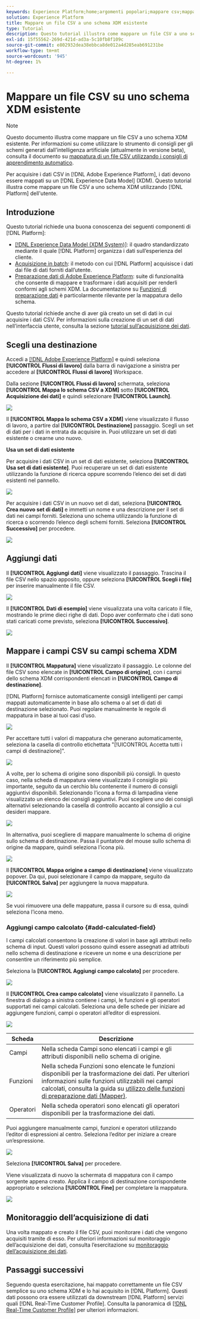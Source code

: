 ```yaml
---
keywords: Experience Platform;home;argomenti popolari;mappare csv;mappare file csv;mappare file csv a xdm;mappare csv a xdm;guida interfaccia utente;
solution: Experience Platform
title: Mappare un file CSV a uno schema XDM esistente
type: Tutorial
description: Questo tutorial illustra come mappare un file CSV a uno schema XDM esistente utilizzando l’interfaccia utente di Adobe Experience Platform.
exl-id: 15f55562-269d-421d-ad3a-5c10fb8f109c
source-git-commit: e802932dea38ebbca8de012a4d285eab691231be
workflow-type: tm+mt
source-wordcount: '945'
ht-degree: 1%

---
```


# Mappare un file CSV su uno schema XDM esistente

>[!NOTE]
>
>Questo documento illustra come mappare un file CSV a uno schema XDM esistente. Per informazioni su come utilizzare lo strumento di consigli per gli schemi generati dall’intelligenza artificiale (attualmente in versione beta), consulta il documento su [mappatura di un file CSV utilizzando i consigli di apprendimento automatico](./recommendations.md).

Per acquisire i dati CSV in [!DNL Adobe Experience Platform], i dati devono essere mappati su un [!DNL Experience Data Model] (XDM). Questo tutorial illustra come mappare un file CSV a uno schema XDM utilizzando [!DNL Platform] dell&#39;utente.

## Introduzione

Questo tutorial richiede una buona conoscenza dei seguenti componenti di [!DNL Platform]:

- [[!DNL Experience Data Model (XDM System)]](../../../xdm/home.md): il quadro standardizzato mediante il quale [!DNL Platform] organizza i dati sull’esperienza del cliente.
- [Acquisizione in batch](../../batch-ingestion/overview.md): il metodo con cui [!DNL Platform] acquisisce i dati dai file di dati forniti dall’utente.
- [Preparazione dati di Adobe Experience Platform](../../batch-ingestion/overview.md): suite di funzionalità che consente di mappare e trasformare i dati acquisiti per renderli conformi agli schemi XDM. La documentazione su [Funzioni di preparazione dati](../../../data-prep/functions.md) è particolarmente rilevante per la mappatura dello schema.

Questo tutorial richiede anche di aver già creato un set di dati in cui acquisire i dati CSV. Per informazioni sulla creazione di un set di dati nell’interfaccia utente, consulta la sezione [tutorial sull’acquisizione dei dati](../ingest-batch-data.md).

## Scegli una destinazione

Accedi a [[!DNL Adobe Experience Platform]](https://platform.adobe.com) e quindi seleziona **[!UICONTROL Flussi di lavoro]** dalla barra di navigazione a sinistra per accedere al **[!UICONTROL Flussi di lavoro]** Workspace.

Dalla sezione **[!UICONTROL Flussi di lavoro]** schermata, seleziona **[!UICONTROL Mappa lo schema CSV a XDM]** sotto **[!UICONTROL Acquisizione dei dati]** e quindi selezionare **[!UICONTROL Launch]**.

![](../../images/tutorials/map-a-csv-file/workflows.png)

Il **[!UICONTROL Mappa lo schema CSV a XDM]** viene visualizzato il flusso di lavoro, a partire dal **[!UICONTROL Destinazione]** passaggio. Scegli un set di dati per i dati in entrata da acquisire in. Puoi utilizzare un set di dati esistente o crearne uno nuovo.

**Usa un set di dati esistente**

Per acquisire i dati CSV in un set di dati esistente, seleziona **[!UICONTROL Usa set di dati esistente]**. Puoi recuperare un set di dati esistente utilizzando la funzione di ricerca oppure scorrendo l’elenco dei set di dati esistenti nel pannello.

![](../../images/tutorials/map-a-csv-file/use-existing-dataset.png)

Per acquisire i dati CSV in un nuovo set di dati, seleziona **[!UICONTROL Crea nuovo set di dati]** e immetti un nome e una descrizione per il set di dati nei campi forniti. Seleziona uno schema utilizzando la funzione di ricerca o scorrendo l’elenco degli schemi forniti. Seleziona **[!UICONTROL Successivo]** per procedere.

![](../../images/tutorials/map-a-csv-file/create-new-dataset.png)

## Aggiungi dati

Il **[!UICONTROL Aggiungi dati]** viene visualizzato il passaggio. Trascina il file CSV nello spazio apposito, oppure seleziona **[!UICONTROL Scegli i file]** per inserire manualmente il file CSV.

![](../../images/tutorials/map-a-csv-file/add-data.png)

Il **[!UICONTROL Dati di esempio]** viene visualizzata una volta caricato il file, mostrando le prime dieci righe di dati. Dopo aver confermato che i dati sono stati caricati come previsto, seleziona **[!UICONTROL Successivo]**.

![](../../images/tutorials/map-a-csv-file/sample-data.png)

## Mappare i campi CSV su campi schema XDM

Il **[!UICONTROL Mappatura]** viene visualizzato il passaggio. Le colonne del file CSV sono elencate in **[!UICONTROL Campo di origine]**, con i campi dello schema XDM corrispondenti elencati in **[!UICONTROL Campo di destinazione]**.

[!DNL Platform] fornisce automaticamente consigli intelligenti per campi mappati automaticamente in base allo schema o al set di dati di destinazione selezionato. Puoi regolare manualmente le regole di mappatura in base ai tuoi casi d’uso.

![](../../images/tutorials/map-a-csv-file/mapping-with-suggestions.png)

Per accettare tutti i valori di mappatura che generano automaticamente, seleziona la casella di controllo etichettata &quot;[!UICONTROL Accetta tutti i campi di destinazione]&quot;.

![](../../images/tutorials/map-a-csv-file/filled-mapping-with-suggestions.png)

A volte, per lo schema di origine sono disponibili più consigli. In questo caso, nella scheda di mappatura viene visualizzato il consiglio più importante, seguito da un cerchio blu contenente il numero di consigli aggiuntivi disponibili. Selezionando l’icona a forma di lampadina viene visualizzato un elenco dei consigli aggiuntivi. Puoi scegliere uno dei consigli alternativi selezionando la casella di controllo accanto al consiglio a cui desideri mappare.

![](../../images/tutorials/map-a-csv-file/multiple-recommendations.png)

In alternativa, puoi scegliere di mappare manualmente lo schema di origine sullo schema di destinazione. Passa il puntatore del mouse sullo schema di origine da mappare, quindi seleziona l’icona più.

![](../../images/tutorials/map-a-csv-file/mapping-with-suggestions-and-buttons.png)

Il **[!UICONTROL Mappa origine a campo di destinazione]** viene visualizzato popover. Da qui, puoi selezionare il campo da mappare, seguito da **[!UICONTROL Salva]** per aggiungere la nuova mappatura.

![](../../images/tutorials/map-a-csv-file/manual-mapping.png)

Se vuoi rimuovere una delle mappature, passa il cursore su di essa, quindi seleziona l’icona meno.

### Aggiungi campo calcolato {#add-calculated-field}

I campi calcolati consentono la creazione di valori in base agli attributi nello schema di input. Questi valori possono quindi essere assegnati ad attributi nello schema di destinazione e ricevere un nome e una descrizione per consentire un riferimento più semplice.

Seleziona la **[!UICONTROL Aggiungi campo calcolato]** per procedere.

![](../../images/tutorials/map-a-csv-file/add-calculated-field.png)

Il **[!UICONTROL Crea campo calcolato]** viene visualizzato il pannello. La finestra di dialogo a sinistra contiene i campi, le funzioni e gli operatori supportati nei campi calcolati. Seleziona una delle schede per iniziare ad aggiungere funzioni, campi o operatori all’editor di espressioni.

![](../../images/tutorials/map-a-csv-file/create-calculated-fields.png)

| Scheda | Descrizione |
| --------- | ----------- |
| Campi | Nella scheda Campi sono elencati i campi e gli attributi disponibili nello schema di origine. |
| Funzioni | Nella scheda Funzioni sono elencate le funzioni disponibili per la trasformazione dei dati. Per ulteriori informazioni sulle funzioni utilizzabili nei campi calcolati, consulta la guida su [utilizzo delle funzioni di preparazione dati (Mapper)](../../../data-prep/functions.md). |
| Operatori | Nella scheda operatori sono elencati gli operatori disponibili per la trasformazione dei dati. |

Puoi aggiungere manualmente campi, funzioni e operatori utilizzando l’editor di espressioni al centro. Seleziona l’editor per iniziare a creare un’espressione.

![](../../images/tutorials/map-a-csv-file/create-calculated-field.png)

Seleziona **[!UICONTROL Salva]** per procedere.

Viene visualizzata di nuovo la schermata di mappatura con il campo sorgente appena creato. Applica il campo di destinazione corrispondente appropriato e seleziona **[!UICONTROL Fine]** per completare la mappatura.

![](../../images/tutorials/map-a-csv-file/new-calculated-field.png)

## Monitoraggio dell’acquisizione di dati

Una volta mappato e creato il file CSV, puoi monitorare i dati che vengono acquisiti tramite di esso. Per ulteriori informazioni sul monitoraggio dell’acquisizione dei dati, consulta l’esercitazione su [monitoraggio dell’acquisizione dei dati](../../../ingestion/quality/monitor-data-ingestion.md).

## Passaggi successivi

Seguendo questa esercitazione, hai mappato correttamente un file CSV semplice su uno schema XDM e lo hai acquisito in [!DNL Platform]. Questi dati possono ora essere utilizzati da downstream [!DNL Platform] servizi quali [!DNL Real-Time Customer Profile]. Consulta la panoramica di [[!DNL Real-Time Customer Profile]](../../../profile/home.md) per ulteriori informazioni.
